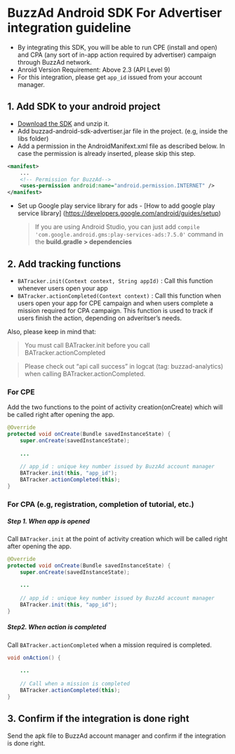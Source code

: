 # BuzzAd Android SDK For Advertiser integration guideline
- By integrating this SDK, you will be able to run CPE (install and open) and CPA (any sort of in-app action required by advertiser) campaign through BuzzAd network.
- Anroid Version Requirement: Above 2.3 (API Level 9)
- For this integration, please get `app_id` issued from your account manager.

## 1. Add SDK to your android project
- [Download the SDK](https://github.com/Buzzvil/buzzad-android-sdk-advertiser/archive/master.zip) and unzip it.
- Add buzzad-android-sdk-advertiser.jar file in the project. (e.g, inside the libs folder)
- Add a permission in the AndroidManifext.xml file as described below. In case the permission is already inserted, please skip this step.

```Xml
<manifest>
    ...
    <!-- Permission for BuzzAd-->
    <uses-permission android:name="android.permission.INTERNET" />
</manifest>
```

- Set up Google play service library for ads - [How to add google play service library] (https://developers.google.com/android/guides/setup)
    
    > If you are using Android Studio, you can just add `compile 'com.google.android.gms:play-services-ads:7.5.0'` command in the **build.gradle > dependencies**

## 2. Add tracking functions
- `BATracker.init(Context context, String appId)` : Call this function whenever users open your app
- `BATracker.actionCompleted(Context context)` : Call this function when users open your app for CPE campaign and when users complete a mission required for CPA campaign. This function is used to track if users finish the action, depending on adveritser’s needs.

Also, please keep in mind that:

> You must call BATracker.init before you call BATracker.actionCompleted 

> Please check out “api call success” in logcat (tag: buzzad-analytics) when calling BATracker.actionCompleted.

### For CPE
Add the two functions to the point of activity creation(onCreate) which will be called right after opening the app.

```Java
@Override
protected void onCreate(Bundle savedInstanceState) {
    super.onCreate(savedInstanceState);
    
    ...
    
    // app_id : unique key number issued by BuzzAd account manager
    BATracker.init(this, "app_id");
    BATracker.actionCompleted(this);
}
```
### For CPA (e.g, registration, completion of tutorial, etc.)
##### Step 1. When app is opened
Call `BATracker.init` at the point of activity creation which will be called right after opening the app.

```Java
@Override
protected void onCreate(Bundle savedInstanceState) {
    super.onCreate(savedInstanceState);
    
    ...
    
    // app_id : unique key number issued by BuzzAd account manager
    BATracker.init(this, "app_id");
}
```

##### Step2. When action is completed
Call `BATracker.actionCompleted` when a mission required is completed.

```Java
void onAction() {
    
    ...
    
    // Call when a mission is completed
    BATracker.actionCompleted(this);
}
```
## 3. Confirm if the integration is done right
Send the apk file to BuzzAd account manager and confirm if the integration is done right.
